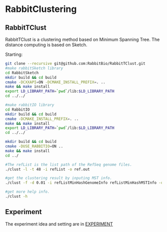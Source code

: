 # RabbitClustering

## RabbitTClust
RabbitTClust is a clustering method based on Minimum Spanning Tree. The distance computing is based on Sketch.

Starting:
```bash
git clone --recursive git@github.com:RabbitBio/RabbitTClust.git
#make rabbitSketch library
cd RabbitSketch
mkdir build && cd build 
cmake -DCXXAPI=ON -DCMAKE_INSTALL_PREFIX=. ..
make && make install
export LD_LIBRARY_PATH=`pwd`/lib:$LD_LIBRARY_PATH
cd ../../

#make rabbitIO library
cd RabbitIO
mkdir build && cd build
cmake -DCMAKE_INSTALL_PREFIX=. ..
make && make install
export LD_LIBRARY_PATH=`pwd`/lib:$LD_LIBRARY_PATH
cd ../../

mkdir build && cd build
cmake -DUSE_RABBITIO=ON ..
make && make install
cd ../

#The refList is the list path of the RefSeq genome files.
./clust -l -t 48 -i refList -o ref.out

#get the clustering result by inputing MST info.
./clust -f -d 0.01 -i refListMinHashGenomeInfo refListMinHashMSTInfo -o result.out

#get more help info.
./clust -h

```

## Experiment
The experiment idea and setting are in [EXPERIMENT](./experiment.md)
